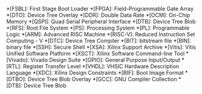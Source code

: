 *[FSBL]: First Stage Boot Loader
*[FPGA]: Field-Programmable Gate Array
*[DTO]: Device Tree Overlay
*[DDR]: Double Data Rate
*[OCM]: On-Chip Memory
*[QSPI]: Quad Serial Peripheral Interface
*[DTB]: Device Tree Blob
*[RFS]: Root File System
*[PS]: Processing System
*[PL]: Programmable Logic
*[ARM]: Advanced RISC Machine
*[RISC-V]: Reduced Instruction Set Computing - V
*[DTC]: Device Tree Compiler
*[BIT]: bitstream file
*[BIN]: binary file
*[SSH]: Secure Shell
*[XSA]: Xilinx Support Archive
*[Vitis]: Vitis Unified Software Platform
*[XSCT]: Xilinx Software Command-line Tool
*[Vivado]: Vivado Design Suite
*[GPIO]: General Purpose Input/Output
*[RTL]: Register Transfer Level
*[VHDL]: VHSIC Hardware Description Language
*[XDC]: Xilinx Design Constraints
*[BIF]: Boot Image Format
*[DTBO]: Device Tree Blob Overlay
*[GCC]: GNU Compiler Collection
*[DTB]: Device Tree Blob